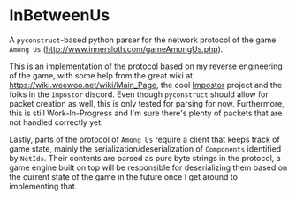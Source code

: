 # InBetweenUs
A `pyconstruct`-based python parser for the network protocol of the game `Among Us` (http://www.innersloth.com/gameAmongUs.php).

This is an implementation of the protocol based on my reverse engineering of the game, with some help from the great wiki at https://wiki.weewoo.net/wiki/Main_Page, the cool [Impostor](https://github.com/Impostor/Impostor/) project and the folks in the `Impostor` discord.
Even though `pyconstruct` should allow for packet creation as well, this is only tested for parsing for now. Furthermore, this is still Work-In-Progress and
I'm sure there's plenty of packets that are not handled correctly yet. 

Lastly, parts of the protocol of `Among Us` require a client that keeps track of game state, mainly the serialization/deserialization of `Components` identified by `NetIds`. Their contents are parsed as pure byte strings in the protocol, a game engine built on top will be responsible for deserializing them based on the current state of the game in the future once I get around to implementing that. 

